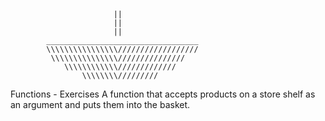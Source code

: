                            ||
                           ||
                           ||
            __________________________________
		    \\\\\\\\\\\\\\\\//////////////////
             \\\\\\\\\\\\\\\///////////////     
                \\\\\\\\\\\\///////////// 
                    \\\\\\\\/////////
                    

Functions - Exercises
A function that accepts products on a store shelf as an argument and puts them into the basket.